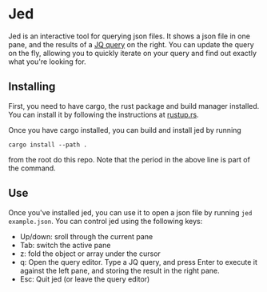 Jed
===

Jed is an interactive tool for querying json files. It shows a json file in one pane, and the results of a [JQ query](https://stedolan.github.io/jq/manual/) on the right. You can update the query on the fly, allowing you to quickly iterate on your query and find out exactly what you're looking for.

Installing
----------

First, you need to have cargo, the rust package and build manager installed. You can install it by following the instructions at [rustup.rs](https://rustup.rs).

Once you have cargo installed, you can build and install jed by running
```
cargo install --path .
```
from the root do this repo. Note that the period in the above line is part of the command.

Use
---

Once you've installed jed, you can use it to open a json file by running `jed example.json`. You can control jed using the following keys:

- Up/down: sroll through the current pane
- Tab: switch the active pane
- z: fold the object or array under the cursor
- q: Open the query editor. Type a JQ query, and press Enter to execute it against the left pane, and storing the result in the right pane.
- Esc: Quit jed (or leave the query editor)
